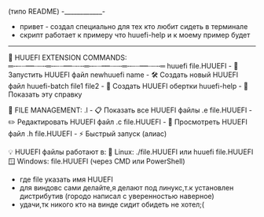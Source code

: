 (типо README)
-____________-



- привет -
создал специально для тех кто любит сидеть в терминале
- скрипт работает к примеру что huuefi-help и к моему пример будет 
-------------------------------------------------------------------

🌈 HUUEFI EXTENSION COMMANDS:
═╌┄┈┉┉┈┄╌═╌┄┈┉┉┈┄╌═╌┄┈┉┉┈┄╌═╌┄┈┉┉┈┄╌═
  huuefi file.HUUEFI      - 🚀 Запустить HUUEFI файл
  newhuuefi name          - 🛠️  Создать новый HUUEFI файл
  huuefi-batch file1 file2 - 🔄 Создать HUUEFI обертки
  huuefi-help             - 📖 Показать эту справку

📁 FILE MANAGEMENT:
  .l                     - 📋 Показать все HUUEFI файлы
  .e file.HUUEFI         - ✏️  Редактировать HUUEFI файл
  .c file.HUUEFI         - 👀 Просмотреть HUUEFI файл
  .h file.HUUEFI         - ⚡ Быстрый запуск (алиас)

💡 HUUEFI файлы работают в:
   🐧 Linux: ./file.HUUEFI или huuefi file.HUUEFI
   🪟 Windows: file.HUUEFI (через CMD или PowerShell) 
- где file указать имя HUUEFI 
- для виндовс сами делайте,я делают под линукс,т.к установлен дистрибутив (городо написал с уверенностью наверное)
- удачи,тк никого кто на винде сидит обидеть не хотел;(
